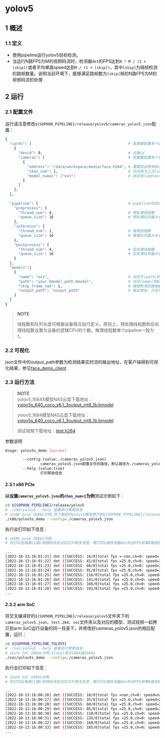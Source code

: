 # yolov5

## 1 概述

### 1.1 定义

- 使用pipeline运行yolov5目标检测。
- 当运行N路FPS为M的视频码流时，检测器`det`的FPS达到`N * M / (1 + [skip])`或者平均单路speed达到`M / (1 + [skip])`，其中`[skip]`为隔帧检测的跳帧数量。说明当前环境下，能够满足跳帧数为`[skip]`帧的N路FPS为M的视频码流的处理


## 2 运行

### 2.1 配置文件

运行请注意修改`${SOPHON_PIPELINE}/release/yolov5/cameras_yolov5.json`配置：

```bash
{
  "cards": [											# 若需要配置多个device，可以在cards下添加多组devid和cameras信息
    {
      "devid": 0,										# 设备id
      "cameras": [										# 若需要配置多个视频码流，可以在cameras下添加多组address和chan_num信息。若配置了多个address或多个cards，总的视频码流路数为所有的[chan_num]数量之和
        {
          "address": "/data/workspace/media/face.h264",	# 需要测试视频码流的地址
          "chan_num": 1,								# 将内容为上述[address]的视频码流配置[chan_num]数量的路数。默认设置为1，会接入1路的内容为上述[address]的视频码流。
          "model_names": ["ex1"]						# 测试该[address]视频码流的模型名称，需要和[models]参数内的模型自定义名称[name]一致，表示使用该模型
        }
      ]
    }，
  ],
  
  "pipeline": {											# pipeline中的线程数和队列长度
    "preprocess": {
      "thread_num": 4,									# 预处理线程数
      "queue_size": 16									# 预处理队列最大长度
    },
    "inference": {
      "thread_num": 1,									# 推理线程数
      "queue_size": 16									# 推理队列最大长度
    },
    "postprocess": {
      "thread_num": 4,									# 后处理线程数
      "queue_size": 16									# 后处理队列最大长度
    }
  },
  "models":[
    {
      "name": "ex1",									# 对应于[path]的模型自定义名称
      "path": "your_bmodel_path.bmodel",				# 对应[name]的bmodel模型的路径
      "skip_frame_num": 1,								# 隔帧检测的跳帧数量。当设置为1时表示程序每间隔1帧做一次模型的pipeline。
      "output_path": "output_path"                      # 输出地址，只支持rtsp，tcp，udp 格式为rtsp://ip:port
    }
  ]
}
```

> **NOTE**  
> 
> 线程数和队列长度可根据设备情况自行定义。原则上，预处理线程数和后处理线程数设置为设备的逻辑CPU的个数。推理线程数单个pipeline一般为1。

### 2.2 可视化
json文件中的output_path参数为检测结果实时流的输出地址，在客户端得到可视化结果，参见[face_demo_client](https://github.com/sophon-ai-algo/face_demo_client)

### 2.3 运行方法

  > **NOTE**  
  > yolov5_1684X模型NAS云盘下载地址：[yolov5s_640_coco_v6.1_3output_int8_1b.bmodel](http://219.142.246.77:65000/sharing/G0hOPGMFx)
  >
  > yolov5_1684模型NAS云盘下载地址：[yolov5s_640_coco_v6.1_3output_int8_1b.bmodel](http://219.142.246.77:65000/sharing/lRDA6ml5b)
  >
  > 测试视频下载地址：[test.h264](http://219.142.246.77:65000/sharing/D5Y8Pkx44)

参数说明

```bash
Usage: yolov5s_demo [params]

        --config (value:./cameras_yolov5.json)
                cameras_yolov5.json配置文件的路径，默认路径为./cameras_yolov5.json。
        --help (value:true)
                打印帮助信息
```

#### 2.3.1 x86 PCIe

**以设置`cameras_yolov5.json`的`chan_num=1`为例**测试示例如下：

```bash
cd ${SOPHON_PIPELINE}/release/yolov5
# ./x86/yolov5 --help 查看命行帮助信息
# 以x86 pcie 1684x为例,将下载好的yolov5模型拷贝到${SOPHON_PIPELINE}/release/yolov5目录下运行
./x86/yolov5s_demo --config=./cameras_yolov5.json
```

执行会打印如下信息：

```bash
# 以x86 pcie 1684x为例
# 先打印出每路(1路)视频码流及对应芯片相关信息，再打印1路检测器det的总FPS和第0路视频码流处理对应的speed信息。其中，FPS和speed信息与当前运行设备的硬件配置相关，不同设备运行结果不同属正常现象，且同一设备运行程序过程中FPS和speed信息有一定波动属于正常现象。FPS和speed信息如下所示：

...
[2022-10-13:16:01:21] det ([SUCCESS: 16/0]total fps =-nan,ch=0: speed=-nan)
[2022-10-13:16:01:22] det ([SUCCESS: 41/0]total fps =25.0,ch=0: speed=25.0)
[2022-10-13:16:01:23] det ([SUCCESS: 66/0]total fps =25.0,ch=0: speed=25.0)
[2022-10-13:16:01:24] det ([SUCCESS: 91/0]total fps =25.0,ch=0: speed=25.0)
[2022-10-13:16:01:25] det ([SUCCESS: 116/0]total fps =25.0,ch=0: speed=25.0)
[2022-10-13:16:01:26] det ([SUCCESS: 141/0]total fps =25.0,ch=0: speed=25.0)
[2022-10-13:16:01:27] det ([SUCCESS: 166/0]total fps =25.0,ch=0: speed=25.0)
[2022-10-13:16:01:28] det ([SUCCESS: 191/0]total fps =25.0,ch=0: speed=25.0)
...
```

#### 2.3.2 arm SoC

将交叉编译好的`${SOPHON_PIPELINE}/release/yolov5`文件夹下的`cameras_yolov5.json`、`test.264`、`soc`文件夹以及对应的模型、测试视频一起拷贝到arm SoC运行设备的同一目录下，并修改好cameras_yolov5.json的相应配置，运行：

```bash
cd ${SOPHON_PIPELINE_YOLOV5}
# ./soc/yolov5 --help 查看命行帮助信息
# 以arm SoC 1684x为例,${xyz}表示1684或1684x
./soc/yolov5s_demo --config=./cameras_yolov5.json 
```

执行会打印如下信息：

```bash
# 以arm SoC 1684x为例
# 先打印出每路(1路)视频码流及对应芯片相关信息，再打印1路检测器det的总FPS和第0路视频码流处理对应的speed信息。其中，FPS和speed信息与当前运行设备的硬件配置相关，不同设备运行结果不同属正常现象，且同一设备运行程序过程中FPS和speed信息有一定波动属于正常现象。FPS和speed信息如下所示：

...
[2022-10-13:16:00:26] det ([SUCCESS: 10/0]total fps =nan,ch=0: speed=nan)
[2022-10-13:16:00:27] det ([SUCCESS: 35/0]total fps =25.0,ch=0: speed=25.0)
[2022-10-13:16:00:28] det ([SUCCESS: 60/0]total fps =25.0,ch=0: speed=25.0)
[2022-10-13:16:00:29] det ([SUCCESS: 85/0]total fps =25.0,ch=0: speed=25.0)
[2022-10-13:16:00:30] det ([SUCCESS: 110/0]total fps =25.0,ch=0: speed=25.0)
[2022-10-13:16:00:31] det ([SUCCESS: 135/0]total fps =25.0,ch=0: speed=25.0)
[2022-10-13:16:00:32] det ([SUCCESS: 160/0]total fps =25.0,ch=0: speed=25.0)
[2022-10-13:16:00:33] det ([SUCCESS: 185/0]total fps =25.0,ch=0: speed=25.0)
...
```